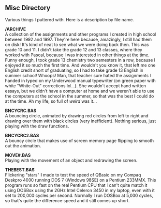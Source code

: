 ## Misc Directory  
Various things I puttered with. Here is a description by file name.  


**/ARCHIVE**  
A collection of the assignments and other programs I created in high school between 1992 and 1997. They're here because, amazingly, I still had them on disk! It's kind of neat to see what we were doing back then. This was grade 10 and 11. I didn't take the grade 12 and 13 classes, where they worked with Pascal, because I was interested in other things at the time. Funny enough, I took grade 13 chemistry two semesters in a row, because I enjoyed it so much the first time. And wouldn't you know it, that left me one English credit short of graduating, so I had to take grade 13 English in summer school! Whoops! Man, that teacher sure hated the assignments I handed in typed on my Underwood manual typewriter (on green paper with white "White-Out" corrections lol...). She wouldn't accept hand written essays, but we didn't have a computer at home and we weren't able to use the computers at the school in the summer, so that was the best I could do at the time. Ah my life, so full of *weird* was it...  

**BNCYCRC.BAS**  
A bouncing circle, animated by drawing red circles from left to right and drawing over them with black circles (very inefficient). Nothing serious, just playing with the draw functions.

**BNCYCRC2.BAS**  
A bouncy circle that makes use of screen memory page flipping to smooth out the animation.

**MOVE#.BAS**  
Playing with the movement of an object and redrawing the screen.

**THEBEST.BAS**  
Flickering "stars" I made to test the speed of QBasic on my Compaq Deskpro 4000 running DOS 7 (Windows 98SE) on a Pentium 233MMX. This program runs so fast on the real Pentium CPU that I can't quite match it using DOSBox using the 2GHz Intel Celeron 3450 in my laptop, even with it set to 200,000 cycles per second. Normally I run DOSBox at 5,000 cycles, so that's quite the difference speed and it still comes up short.
